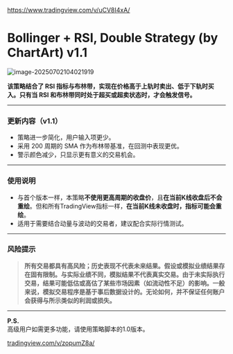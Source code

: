 https://www.tradingview.com/v/uCV8I4xA/

# Bollinger + RSI, Double Strategy (by ChartArt) v1.1



![image-20250702104021919](https://pkuxiaohou.oss-cn-beijing.aliyuncs.com/img/202507021040997.png)

**该策略结合了 RSI 指标与布林带，实现在价格高于上轨时卖出、低于下轨时买入。只有当 RSI 和布林带同时处于超买或超卖状态时，才会触发信号。**

---

### **更新内容（v1.1）**
- 策略进一步简化，用户输入项更少。
- 采用 200 周期的 SMA 作为布林带基准，在回测中表现更优。
- 警示颜色减少，只显示更有意义的交易机会。

---

### **使用说明**
- 与首个版本一样，本策略**不使用更高周期的收盘价**，且**在当前K线收盘后不会重绘**。但和所有TradingView指标一样，**在当前K线未收盘时，指标可能会重绘**。
- 适用于需要结合动量与波动的交易者，建议配合实际行情测试。

---

### **风险提示**
> **所有交易都具有高风险；历史表现不代表未来结果。假设或模拟业绩结果存在固有限制。与实际业绩不同，模拟结果不代表真实交易。由于未实际执行交易，结果可能低估或高估了某些市场因素（如流动性不足）的影响。一般来说，模拟交易程序是基于事后数据设计的。无论如何，并不保证任何账户会获得与所示类似的利润或损失。**

---

**P.S.**  
高级用户如需更多功能，请使用策略脚本的1.0版本。

[tradingview.com/v/zopumZ8a/](https://www.tradingview.com/v/zopumZ8a/)





























































